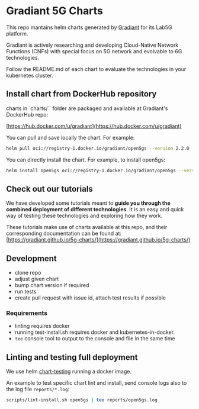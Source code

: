 # Gradiant 5G Charts

This repo mantains helm charts generated by [Gradiant](https://www.gradiant.org) for its Lab5G platform.

Gradiant is actively researching and developing Cloud-Native Network Functions (CNFs) with special focus on 5G network and evolvable to 6G technologies.

Follow the README.md of each chart to evaluate the technologies in your kubernetes cluster.

## Install chart from DockerHub repository

charts in `charts/`` folder are packaged and available at Gradiant's DockerHub repo:  

[https://hub.docker.com/u/gradiant](https://hub.docker.com/u/gradiant)

You can pull and save locally the chart. For example:

```bash
helm pull oci://registry-1.docker.io/gradiant/open5gs --version 2.2.0
```

You can directly install the chart. For example, to install open5gs:

```bash
helm install open5gs oci://registry-1.docker.io/gradiant/open5gs --version 2.2.0
```

## Check out our tutorials

We have developed some tutorials meant to **guide you through the combined deployment of different technologies**. It is an easy and quick way of testing these technologies and exploring how they work.

These tutorials make use of charts available at this repo, and their corresponding documentation can be found at:
[https://gradiant.github.io/5g-charts/](https://gradiant.github.io/5g-charts/)

## Development

- clone repo
- adjust given chart
- bump chart version if required
- run tests
- create pull request with issue id, attach test results if possible

### Requirements

- linting requires docker
- running test-install.sh requires docker and kubernetes-in-docker.
- `tee` console tool to output to the console and file in the same time

## Linting and testing full deployment

We use helm [chart-testing](https://github.com/helm/chart-testing) running a docker image.

An example to test specific chart lint and install, send console logs also to the log file `reports/*.log`:

```bash
scripts/lint-install.sh open5gs | tee reports/open5gs.log
```
